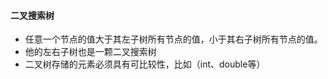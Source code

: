 #### 二叉搜索树
* 任意一个节点的值大于其左子树所有节点的值，小于其右子树所有节点的值。
* 他的左右子树也是一颗二叉搜索树
* 二叉树存储的元素必须具有可比较性，比如（int、double等）
